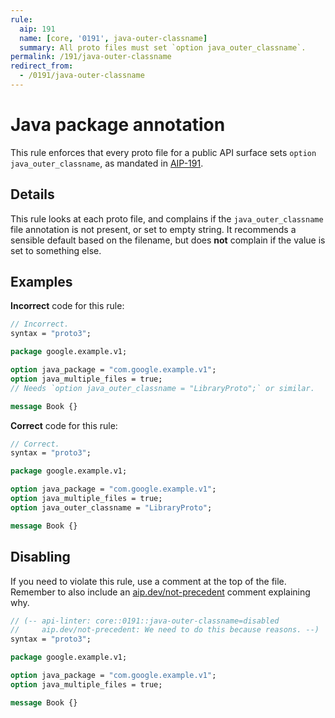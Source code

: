 ```yaml
---
rule:
  aip: 191
  name: [core, '0191', java-outer-classname]
  summary: All proto files must set `option java_outer_classname`.
permalink: /191/java-outer-classname
redirect_from:
  - /0191/java-outer-classname
---
```


# Java package annotation

This rule enforces that every proto file for a public API surface sets
`option java_outer_classname`, as mandated in [AIP-191][].

## Details

This rule looks at each proto file, and complains if the `java_outer_classname`
file annotation is not present, or set to empty string. It recommends a
sensible default based on the filename, but does **not** complain if the value
is set to something else.

## Examples

**Incorrect** code for this rule:

```proto
// Incorrect.
syntax = "proto3";

package google.example.v1;

option java_package = "com.google.example.v1";
option java_multiple_files = true;
// Needs `option java_outer_classname = "LibraryProto";` or similar.

message Book {}
```

**Correct** code for this rule:

```proto
// Correct.
syntax = "proto3";

package google.example.v1;

option java_package = "com.google.example.v1";
option java_multiple_files = true;
option java_outer_classname = "LibraryProto";

message Book {}
```

## Disabling

If you need to violate this rule, use a comment at the top of the file.
Remember to also include an [aip.dev/not-precedent][] comment explaining why.

```proto
// (-- api-linter: core::0191::java-outer-classname=disabled
//     aip.dev/not-precedent: We need to do this because reasons. --)
syntax = "proto3";

package google.example.v1;

option java_package = "com.google.example.v1";
option java_multiple_files = true;

message Book {}
```

[aip-191]: https://aip.dev/191
[aip.dev/not-precedent]: https://aip.dev/not-precedent
